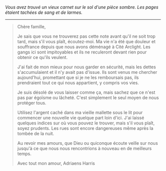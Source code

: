 _Vous avez trouvé un vieux carnet sur le sol d'une pièce sombre. Les pages étaient tachées de sang et de larmes._

---

> Chère famille,
>
> Je sais que vous ne trouverez pas cette note avant qu'il ne soit trop tard, mais s'il vous plaît, écoutez-moi. Ma vie n'a été que douleur et souffrance depuis que nous avons déménagé à Cité Arclight. Les gangs ici sont impitoyables et ils ne reculeront devant rien pour obtenir ce qu'ils veulent.
>
> J'ai fait de mon mieux pour nous garder en sécurité, mais les dettes s'accumulaient et il n'y avait pas d'issue. Ils sont venus me chercher aujourd'hui, promettant que si je ne les remboursais pas, ils prendraient tout ce qui nous appartient, y compris vos vies.
>
> Je suis désolé de vous laisser comme ça, mais sachez que ce n'est pas par égoïsme ou lâcheté. C'est simplement le seul moyen de nous protéger tous.
>
> Utilisez l'argent caché dans ma vieille mallette sous le lit pour commencer une nouvelle vie quelque part loin d'ici. J'ai laissé quelques indices sur où vous pouvez le trouver, mais s'il vous plaît, soyez prudents. Les rues sont encore dangereuses même après la tombée de la nuit.
>
> Au revoir mes amours, que Dieu ou quiconque écoute veille sur nous jusqu'à ce que nous nous rencontrions à nouveau en de meilleurs temps.
>
> Avec tout mon amour,
> Adriaens Harris
